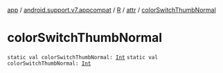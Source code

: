 [app](../../../index.md) / [android.support.v7.appcompat](../../index.md) / [R](../index.md) / [attr](index.md) / [colorSwitchThumbNormal](.)

# colorSwitchThumbNormal

`static val colorSwitchThumbNormal: `[`Int`](https://kotlinlang.org/api/latest/jvm/stdlib/kotlin/-int/index.html)
`static val colorSwitchThumbNormal: `[`Int`](https://kotlinlang.org/api/latest/jvm/stdlib/kotlin/-int/index.html)
